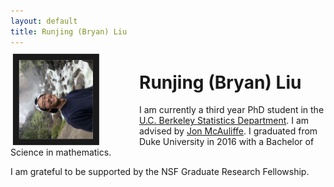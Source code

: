 ```yaml
---
layout: default
title: Runjing (Bryan) Liu
---
```

<img src="images/my_photo.jpg" style="width:25%; transform:rotate(270deg); border:10px solid; margin-right: 60px" align="left">

# Runjing (Bryan) Liu

I am currently a third year PhD student in the [U.C. Berkeley Statistics Department](https://statistics.berkeley.edu/). I am advised by [Jon McAuliffe](https://statistics.berkeley.edu/people/jon-mcauliffe-0). I graduated from Duke University in 2016 with a Bachelor of Science in mathematics. 

I am grateful to be supported by the NSF Graduate Research Fellowship. 
